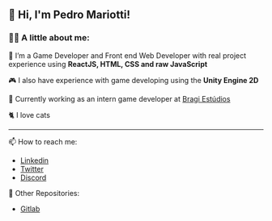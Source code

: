 ## 👋 Hi, I'm Pedro Mariotti!

### :man_technologist:  A little about me:

🌱 I’m a Game Developer and Front end Web Developer with real project experience using **ReactJS, HTML, CSS and raw JavaScript**

🎮 I also have experience with game developing using the **Unity Engine 2D**

💞️ Currently working as an intern game developer at [Bragi Estúdios](https://bragiestudios.com/)

🐈 I love cats

---
📫 How to reach me:
  - [Linkedin](https://www.linkedin.com/in/pedro-mariotti-4488121a2/)
  - [Twitter](https://twitter.com/Mariotti1337)
  - [Discord](discord.com/users/307999117710327808)

📓 Other Repositories: 
  - [Gitlab](https://gitlab.com/mariottipedro14)


<!---
pedro-mariotti/pedro-mariotti is a ✨ special ✨ repository because its `README.md` (this file) appears on your GitHub profile.
You can click the Preview link to take a look at your changes.
--->
